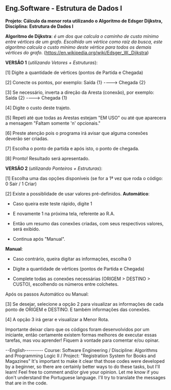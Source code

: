 ## Eng.Software - Estrutura de Dados I

**Projeto: Cálculo da menor rota utilizando o Algoritmo de Edsger Dijkstra, Disciplina: Estrutura de Dados I**

**Algoritmo de Dijkstra**: *é um dos que calcula o caminho de custo mínimo entre vértices de um grafo. Escolhido um vértice como raiz da busca, este algoritmo calcula o custo mínimo deste vértice para todos os demais vértices do grafo.* (https://en.wikipedia.org/wiki/Edsger_W._Dijkstra)

**VERSÃO 1** (*utilizando Vetores + Estruturas*): 

[1] Digite a quantidade de vértices (pontos de Partida e Chegada) 

[2] Conecte os pontos, por exemplo: Saída {1} ----> Chegada {2} 

[3] Se necessário, inverta a direção da Aresta (conexão), por exemplo: Saída {2} ----> Chegada {1} 

[4] Digite o custo deste trajeto. 

[5] Repeti até que todas as Arestas estejam "EM USO" ou até que aparecera a mensagem "Faltam somente 'n' opcionais." 

[6] Preste atenção pois o programa irá avisar que alguma conexões deverão ser criadas. 

[7] Escolha o ponto de partida e após isto, o ponto de chegada. 

[8] Pronto! Resultado será apresentado.

**VERSÃO 2** (*utilizando Ponteiros + Estruturas*): 

[1] Escolha uma das opções disponíveis (se for a 1ª vez que roda o código: 0 Sair / 1 Criar)

[2] Existe a possiblidade de usar valores pré-definidos. 
**Automático**:

- Caso queira este teste rápido, digite 1

- E novamente 1 na próxima tela, referente ao R.A.
- Então um resumo das conexões criadas, com seus respectivos valores, será exibido. 
- Continua após "Manual".

**Manual**:

- Caso contrário, queira digitar as informações, escolha 0

- Digite a quantidade de vértices (pontos de Partida e Chegada)
- Complete todas as conexões necessárias (ORIGEM > DESTINO > CUSTO), escolhendo os números entre colchetes.

Após os passos Automático ou Manual:

[3] Se desejar, selecione a opção 2 para visualizar as informações de cada ponto de ORIGEM e DESTINO. E também informações das conexões.

[4] A opção 3 irá gerar e visualizar a Menor Rota.

Importante deixar claro que os códigos foram desenvolvidos por um iniciante, então certamente existem formas melhores de executar essas tarefas, mas vou aprender! Fiquem à vontade para comentar e/ou opinar.

--English--------- Course: Software Engineering / Discipline: Algorithms and Programming Logic II / Project: "Registration System for Books and Magazines" It's important to make it clear that those codes were developed by a beginner, so there are certainly better ways to do these tasks, but I'll learn! Feel free to comment and/or give your opinion. Let me know if you don't understand the Portuguese language. I'll try to translate the messages that are in the code.